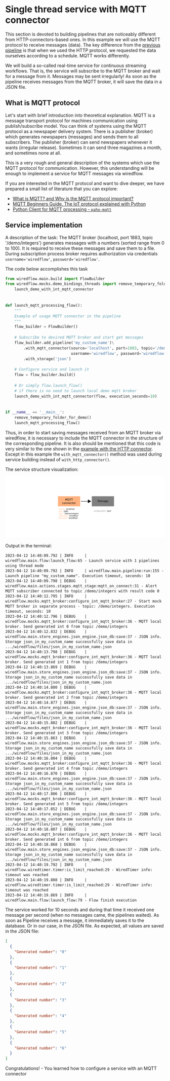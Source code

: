 # Single thread service with MQTT connector

This section is devoted to building pipelines that are noticeably different from HTTP-connectors-based ones.
In this example we will use the MQTT protocol to receive messages (data). 
The key difference from the [previous pipeline](2_http.md) is that when we used the HTTP protocol, 
we requested the data ourselves according to a schedule. MQTT works differently.

We will build a so-called real-time service for continuous streaming workflows. 
That is, the service will subscribe to the MQTT broker and wait for a message from it. Messages may be sent irregularly!
As soon as the pipeline receives messages from the MQTT broker, it will save the data in a JSON file.

## What is MQTT protocol

Let's start with brief introduction into theoretical explanation. MQTT is a message transport protocol for machines communication using publish/subscribe model. 
You can think of systems using the MQTT protocol as a newspaper delivery system. 
There is a publisher (broker) which generates newspapers (messages) and sends them to all subscribers. 
The publisher (broker) can send newspapers whenever it wants (irregular release). Sometimes it can send three magazines a month, and sometimes none at all.

This is a very rough and general description of the systems which use the MQTT protocol for communication. 
However, this understanding will be enough to implement a service for MQTT messages via wiredflow. 

If you are interested in the MQTT protocol and want to dive deeper, we have prepared a small list of literature that you can explore:

- [What is MQTT? and Why is the MQTT protocol important?](https://aws.amazon.com/what-is/mqtt/)
- [MQTT Beginners Guide. The IoT protocol explained with Python](https://medium.com/python-point/mqtt-basics-with-python-examples-7c758e605d4#:~:text=MQTT%20is%20an%20open%20and,latency%20and%20low%20network%20bandwidth.)
- [Python Client for MQTT processing - `paho-mqtt`](https://www.eclipse.org/paho/index.php?page=clients/python/index.php)

## Service implementation 

A description of the task: The MQTT broker (localhost, port 1883, topic '/demo/integers') generates messages with a numbers (sorted range from 0 to 100). 
It is required to receive these messages and save them to a file. During subscription process broker requires authorization via 
credentials `username='wiredflow'`, `password='wiredflow'`.

The code below accomplishes this task
```Python
from wiredflow.main.build import FlowBuilder
from wiredflow.mocks.demo_bindings_threads import remove_temporary_folder_for_demo, \
    launch_demo_with_int_mqtt_connector


def launch_mqtt_processing_flow():
    """
    Example of usage MQTT connector in the pipeline
    """
    flow_builder = FlowBuilder()

    # Subscribe to desired MQTT broker and start get messages
    flow_builder.add_pipeline('my_custom_name')\
        .with_mqtt_connector(source='localhost', port=1883, topic='/demo/integers',
                             username='wiredflow', password='wiredflow')\
        .with_storage('json')

    # Configure service and launch it
    flow = flow_builder.build()

    # Or simply flow.launch_flow()
    # if there is no need to launch local demo mqtt broker
    launch_demo_with_int_mqtt_connector(flow, execution_seconds=10)


if __name__ == '__main__':
    remove_temporary_folder_for_demo()
    launch_mqtt_processing_flow()
```

Thus, in order to start saving messages received from an MQTT broker via wiredflow, it is necessary 
to include the MQTT connector in the structure of the corresponding pipeline.
It is also should be mentioned that this code is very similar to the one shown in the [example with the HTTP connector](2_http.md). 
Except in this example the `with_mqtt_connector()` method was used during service building
instead of `with_http_connector()`. 

The service structure visualization: 

<img src="https://raw.githubusercontent.com/wiredhut/wiredflow/main/docs/media/mqtt_connector.png" width="800"/>

Output in the terminal: 

```
2023-04-12 14:40:09.792 | INFO     | wiredflow.main.flow:launch_flow:65 - Launch service with 1 pipelines using thread mode
2023-04-12 14:40:09.792 | INFO     | wiredflow.main.pipeline:run:155 - Launch pipeline "my_custom_name". Execution timeout, seconds: 10
2023-04-12 14:40:09.798 | DEBUG    | wiredflow.main.actions.stages.mqtt_stage:mqtt_on_connect:31 - Alert MQTT subscriber connected to topic /demo/integers with result code 0
2023-04-12 14:40:12.795 | INFO     | wiredflow.mocks.mqtt_broker:configure_int_mqtt_broker:27 - Start mock MQTT broker in separate process - topic: /demo/integers. Execution timeout, seconds: 10
2023-04-12 14:40:12.796 | DEBUG    | wiredflow.mocks.mqtt_broker:configure_int_mqtt_broker:36 - MQTT local broker. Send generated int 0 from topic /demo/integers
2023-04-12 14:40:12.832 | DEBUG    | wiredflow.main.store_engines.json_engine.json_db:save:37 - JSON info. Storage json_in_my_custom_name successfully save data in .../wiredflow/files/json_in_my_custom_name.json
2023-04-12 14:40:13.798 | DEBUG    | wiredflow.mocks.mqtt_broker:configure_int_mqtt_broker:36 - MQTT local broker. Send generated int 1 from topic /demo/integers
2023-04-12 14:40:13.869 | DEBUG    | wiredflow.main.store_engines.json_engine.json_db:save:37 - JSON info. Storage json_in_my_custom_name successfully save data in .../wiredflow/files/json_in_my_custom_name.json
2023-04-12 14:40:14.800 | DEBUG    | wiredflow.mocks.mqtt_broker:configure_int_mqtt_broker:36 - MQTT local broker. Send generated int 2 from topic /demo/integers
2023-04-12 14:40:14.877 | DEBUG    | wiredflow.main.store_engines.json_engine.json_db:save:37 - JSON info. Storage json_in_my_custom_name successfully save data in .../wiredflow/files/json_in_my_custom_name.json
2023-04-12 14:40:15.802 | DEBUG    | wiredflow.mocks.mqtt_broker:configure_int_mqtt_broker:36 - MQTT local broker. Send generated int 3 from topic /demo/integers
2023-04-12 14:40:15.863 | DEBUG    | wiredflow.main.store_engines.json_engine.json_db:save:37 - JSON info. Storage json_in_my_custom_name successfully save data in .../wiredflow/files/json_in_my_custom_name.json
2023-04-12 14:40:16.804 | DEBUG    | wiredflow.mocks.mqtt_broker:configure_int_mqtt_broker:36 - MQTT local broker. Send generated int 4 from topic /demo/integers
2023-04-12 14:40:16.870 | DEBUG    | wiredflow.main.store_engines.json_engine.json_db:save:37 - JSON info. Storage json_in_my_custom_name successfully save data in .../wiredflow/files/json_in_my_custom_name.json
2023-04-12 14:40:17.806 | DEBUG    | wiredflow.mocks.mqtt_broker:configure_int_mqtt_broker:36 - MQTT local broker. Send generated int 5 from topic /demo/integers
2023-04-12 14:40:17.852 | DEBUG    | wiredflow.main.store_engines.json_engine.json_db:save:37 - JSON info. Storage json_in_my_custom_name successfully save data in .../wiredflow/files/json_in_my_custom_name.json
2023-04-12 14:40:18.807 | DEBUG    | wiredflow.mocks.mqtt_broker:configure_int_mqtt_broker:36 - MQTT local broker. Send generated int 6 from topic /demo/integers
2023-04-12 14:40:18.868 | DEBUG    | wiredflow.main.store_engines.json_engine.json_db:save:37 - JSON info. Storage json_in_my_custom_name successfully save data in .../wiredflow/files/json_in_my_custom_name.json
2023-04-12 14:40:19.792 | INFO     | wiredflow.wiredtimer.timer:is_limit_reached:29 - WiredTimer info: timeout was reached
2023-04-12 14:40:19.808 | INFO     | wiredflow.wiredtimer.timer:is_limit_reached:29 - WiredTimer info: timeout was reached
2023-04-12 14:40:19.869 | INFO     | wiredflow.main.flow:launch_flow:79 - Flow finish execution
```

The service worked for 10 seconds and during that time it received one message per second 
(when no messages came, the pipelines waited). As soon as Pipeline receives a message, it 
immediately saves it to the database. Or in our case, in the JSON file.
As expected, all values are saved in the JSON file:

```JSON
[
  {
    "Generated number": "0"
  },
  {
    "Generated number": "1"
  },
  {
    "Generated number": "2"
  },
  {
    "Generated number": "3"
  },
  {
    "Generated number": "4"
  },
  {
    "Generated number": "5"
  },
  {
    "Generated number": "6"
  }
]
```

Congratulations! - You learned how to configure a service with an MQTT connector